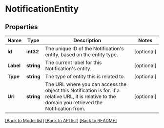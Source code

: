 # NotificationEntity

## Properties

Name | Type | Description | Notes
------------ | ------------- | ------------- | -------------
**Id** | **int32** | The unique ID of the Notification&#39;s entity, based on the entity type.  | [optional] 
**Label** | **string** | The current label for this Notification&#39;s entity.  | [optional] 
**Type** | **string** | The type of entity this is related to. | [optional] 
**Url** | **string** | The URL where you can access the object this Notification is for. If a relative URL, it is relative to the domain you retrieved the Notification from.  | [optional] 

[[Back to Model list]](../README.md#documentation-for-models) [[Back to API list]](../README.md#documentation-for-api-endpoints) [[Back to README]](../README.md)


